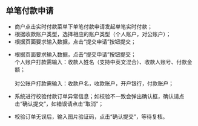  ## 单笔付款申请
 
 *	商户点击实时付款菜单下单笔付款申请发起单笔实时付款；
 *	根据收款账户类型，选择相应的账户类型（个人账户，对公账户）；
 *	根据页面要求输入数据，点击“提交申请”按钮提交；  
 <!--
单笔付款对私.png
-->
 *	根据页面要求输入数据，点击“提交申请”按钮提交；
   <br>个人账户打款需输入：收款人姓名（支持中英文混合）、收款人账号、付款金额；</br>
   <br>对公账户打款需输入：收款户名，收款账户，开户银行，付款账户；</br>
 <!--
单笔付款对公.png
-->
*	系统进行校验付款订单异常信息；如校验不一致会弹出确认框，确认请点击“确认提交”，如错误请点击“取消”；
<!--
付款异常信息.png
-->
*	校验订单无误后，输入图片验证码，点击“确认提交”，等待复核。
<!--
通知复核.png
-->
